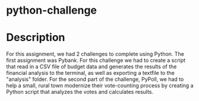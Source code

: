 # python-challenge

# Description
For this assignment, we had 2 challenges to complete using Python. The first assignment was Pybank. For this challenge we had to create a script that read in a CSV file of budget data and generates the results of the financial analysis to the terminal, as well as exporting a textfile to the "analysis" folder. For the second part of the challenge, PyPoll, we had to help a small, rural town modernize their vote-counting process by creating a Python script that analyzes the votes and calculates results.
